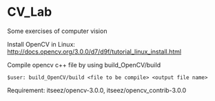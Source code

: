 # CV_Lab

Some exercises of computer vision

Install OpenCV in Linux: http://docs.opencv.org/3.0.0/d7/d9f/tutorial_linux_install.html

Compile opencv c++ file by using build_OpenCV/build

    $user: build_OpenCV/build <file to be compile> <output file name>
  
Requirement: itseez/opencv-3.0.0, itseez/opencv_contrib-3.0.0
